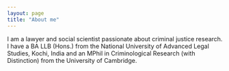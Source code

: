 ```yaml
---
layout: page
title: "About me"
---
```


I am a lawyer and social scientist passionate about criminal justice research. I have a BA LLB (Hons.) from the
National University of Advanced Legal Studies, Kochi, India and an MPhil in Criminological Research (with Distinction) from the University of Cambridge. 
